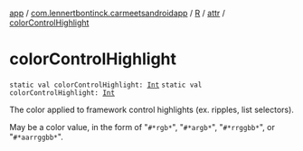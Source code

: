[app](../../../index.md) / [com.lennertbontinck.carmeetsandroidapp](../../index.md) / [R](../index.md) / [attr](index.md) / [colorControlHighlight](./color-control-highlight.md)

# colorControlHighlight

`static val colorControlHighlight: `[`Int`](https://kotlinlang.org/api/latest/jvm/stdlib/kotlin/-int/index.html)
`static val colorControlHighlight: `[`Int`](https://kotlinlang.org/api/latest/jvm/stdlib/kotlin/-int/index.html)

The color applied to framework control highlights (ex. ripples, list selectors).

May be a color value, in the form of "`#*rgb*`", "`#*argb*`", "`#*rrggbb*`", or "`#*aarrggbb*`".


